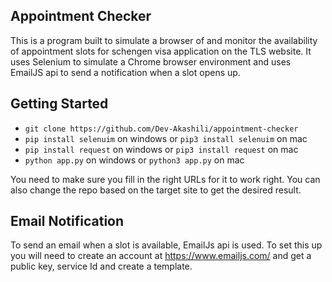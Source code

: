 ## Appointment Checker

This is a program built to simulate a browser of and monitor the availability of appointment slots for schengen visa application on the TLS website. It uses Selenium to simulate a Chrome browser environment and uses EmailJS api to send a notification when a slot opens up.

## Getting Started

- `git clone https://github.com/Dev-Akashili/appointment-checker`
- `pip install selenuim` on windows or `pip3 install selenuim` on mac
- `pip install request` on windows or `pip3 install request` on mac
- `python app.py` on windows or `python3 app.py` on mac

You need to make sure you fill in the right URLs for it to work right. You can also change the repo based on the target site to get the desired result.

## Email Notification

To send an email when a slot is available, EmailJs api is used. To set this up you will need to create an account at https://www.emailjs.com/ and get a public key, service Id and create a template.
